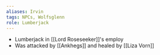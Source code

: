 ```yaml
---
aliases: Irvin
tags: NPCs, Wolfsglenn
role: Lumberjack
---
```


- Lumberjack in [[Lord Roseseeker]]'s employ
- Was attacked by [[Ankhegs]] and healed by [[Liza Vorn]]